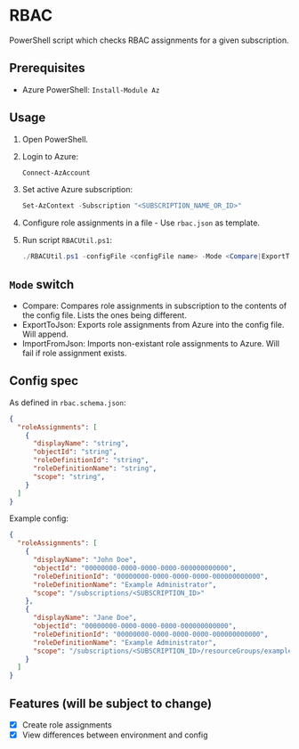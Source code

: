 # RBAC

PowerShell script which checks RBAC assignments for a given subscription.

## Prerequisites

- Azure PowerShell: `Install-Module Az`

## Usage

1. Open PowerShell.

1. Login to Azure:

    ```powershell
    Connect-AzAccount
    ```

1. Set active Azure subscription:

    ```powershell
    Set-AzContext -Subscription "<SUBSCRIPTION_NAME_OR_ID>"
    ```

1. Configure role assignments in a file - Use `rbac.json` as template.

1. Run script `RBACUtil.ps1`:

    ```powershell
    ./RBACUtil.ps1 -configFile <configFile name> -Mode <Compare|ExportToJson|ImportFromJson>
    ```

## `Mode` switch

- Compare: Compares role assignments in subscription to the contents of the config file. Lists the ones being different.
- ExportToJson: Exports role assignments from Azure into the config file. Will append.
- ImportFromJson: Imports non-existant role assignments to Azure. Will fail if role assignment exists.

## Config spec

As defined in `rbac.schema.json`:

```json
{
  "roleAssignments": [
    {
      "displayName": "string",
      "objectId": "string",
      "roleDefinitionId": "string",
      "roleDefinitionName": "string",
      "scope": "string",
    }
  ]
}
```

Example config:

```json
{
  "roleAssignments": [
    {
      "displayName": "John Doe",
      "objectId": "00000000-0000-0000-0000-000000000000",
      "roleDefinitionId": "00000000-0000-0000-0000-000000000000",
      "roleDefinitionName": "Example Administrator",
      "scope": "/subscriptions/<SUBSCRIPTION_ID>"
    },
    {
      "displayName": "Jane Doe",
      "objectId": "00000000-0000-0000-0000-000000000000",
      "roleDefinitionId": "00000000-0000-0000-0000-000000000000",
      "roleDefinitionName": "Example Administrator",
      "scope": "/subscriptions/<SUBSCRIPTION_ID>/resourceGroups/example-rg",
    }
  ]
}
```

## Features (will be subject to change)

- [X] Create role assignments
- [X] View differences between environment and config